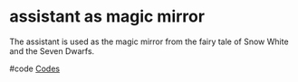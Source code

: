 # assistant as magic mirror
The assistant is used as the magic mirror from the fairy tale of Snow White and the Seven Dwarfs.

#code [Codes](output/codes/Codes.md) 